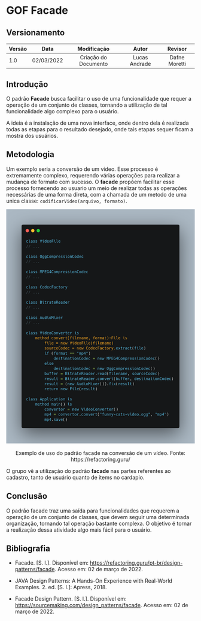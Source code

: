 # GOF Facade

## Versionamento

| Versão | Data       | Modificação          | Autor                        |Revisor|
| ------ | :--------: | :------------------: | :--------------------------: | :---: |
| 1.0    | 02/03/2022 | Criação do Documento | Lucas Andrade | Dafne Moretti |

## Introdução

O padrão **Facade** busca facilitar o uso de uma funcionalidade que requer a operação de um conjunto de classes, tornando a utilização de tal funcionalidade algo complexo para o usuário.

A ideia é a instalação de uma nova interface, onde dentro dela é realizada todas as etapas para o resultado desejado, onde tais etapas sequer ficam a mostra dos usuários.

## Metodologia

Um exemplo seria a conversão de um video. Esse processo é extremamente complexo, requerendo várias operações para realizar a mudança de formato com sucesso. O **facade** propõem facilitar esse processo fornecendo ao usuario um meio de realizar todas as operações necessárias de uma forma direta, com a chamada de um metodo de uma unica classe: ```codificarVideo(arquivo, formato)```.

![Exemplo Implementação Facade](../../assets/images/gof-facade-example.png)
<figcaption style="text-align: center">Exemplo de uso do padrão facade na conversão de um vídeo. Fonte: https://refactoring.guru/</figcaption>

O grupo vê a utilização do padrão **facade** nas partes referentes ao cadastro, tanto de usuário quanto de items no cardapio.

## Conclusão

O padrão facade traz uma saída para funcionalidades que requerem a operação de um conjunto de classes, que devem seguir uma determinada organização, tornando tal operação bastante complexa. O objetivo é tornar a realização dessa atividade algo mais fácil para o usuário.

## Bibliografia

- Facade. [S. l.]. Disponível em: https://refactoring.guru/pt-br/design-patterns/facade. Acesso em: 02 de março de 2022.

- JAVA Design Patterns: A Hands-On Experience with Real-World Examples. 2. ed. [S. l.]: Apress, 2018.

- Facade Design Pattern. [S. l.]. Disponível em: https://sourcemaking.com/design_patterns/facade. Acesso em: 02 de março de 2022.
